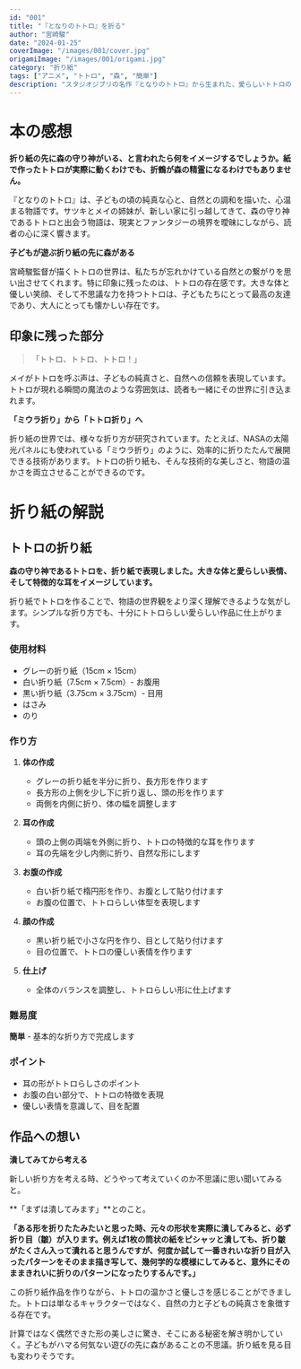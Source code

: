```yaml
---
id: "001"
title: "『となりのトトロ』を折る"
author: "宮崎駿"
date: "2024-01-25"
coverImage: "/images/001/cover.jpg"
origamiImage: "/images/001/origami.jpg"
category: "折り紙"
tags: ["アニメ", "トトロ", "森", "簡単"]
description: "スタジオジブリの名作『となりのトトロ』から生まれた、愛らしいトトロの折り紙作品。森の守り神の温かさを表現しました。"
---
```


# 本の感想

**折り紙の先に森の守り神がいる、と言われたら何をイメージするでしょうか。紙で作ったトトロが実際に動くわけでも、折鶴が森の精霊になるわけでもありません。**

『となりのトトロ』は、子どもの頃の純真な心と、自然との調和を描いた、心温まる物語です。サツキとメイの姉妹が、新しい家に引っ越してきて、森の守り神であるトトロと出会う物語は、現実とファンタジーの境界を曖昧にしながら、読者の心に深く響きます。

**子どもが遊ぶ折り紙の先に森がある**

宮崎駿監督が描くトトロの世界は、私たちが忘れかけている自然との繋がりを思い出させてくれます。特に印象に残ったのは、トトロの存在感です。大きな体と優しい笑顔、そして不思議な力を持つトトロは、子どもたちにとって最高の友達であり、大人にとっても懐かしい存在です。

## 印象に残った部分

> 「トトロ、トトロ、トトロ！」

メイがトトロを呼ぶ声は、子どもの純真さと、自然への信頼を表現しています。トトロが現れる瞬間の魔法のような雰囲気は、読者も一緒にその世界に引き込まれます。

**「ミウラ折り」から「トトロ折り」へ**

折り紙の世界では、様々な折り方が研究されています。たとえば、NASAの太陽光パネルにも使われている「ミウラ折り」のように、効率的に折りたたんで展開できる技術があります。トトロの折り紙も、そんな技術的な美しさと、物語の温かさを両立させることができるのです。

# 折り紙の解説

## トトロの折り紙

**森の守り神であるトトロを、折り紙で表現しました。大きな体と愛らしい表情、そして特徴的な耳をイメージしています。**

折り紙でトトロを作ることで、物語の世界観をより深く理解できるような気がします。シンプルな折り方でも、十分にトトロらしい愛らしい作品に仕上がります。

### 使用材料
- グレーの折り紙（15cm × 15cm）
- 白い折り紙（7.5cm × 7.5cm）- お腹用
- 黒い折り紙（3.75cm × 3.75cm）- 目用
- はさみ
- のり

### 作り方

1. **体の作成**
   - グレーの折り紙を半分に折り、長方形を作ります
   - 長方形の上側を少し下に折り返し、頭の形を作ります
   - 両側を内側に折り、体の幅を調整します

2. **耳の作成**
   - 頭の上側の両端を外側に折り、トトロの特徴的な耳を作ります
   - 耳の先端を少し内側に折り、自然な形にします

3. **お腹の作成**
   - 白い折り紙で楕円形を作り、お腹として貼り付けます
   - お腹の位置で、トトロらしい体型を表現します

4. **顔の作成**
   - 黒い折り紙で小さな円を作り、目として貼り付けます
   - 目の位置で、トトロの優しい表情を作ります

5. **仕上げ**
   - 全体のバランスを調整し、トトロらしい形に仕上げます

### 難易度
**簡単** - 基本的な折り方で完成します

### ポイント
- 耳の形がトトロらしさのポイント
- お腹の白い部分で、トトロの特徴を表現
- 優しい表情を意識して、目を配置

## 作品への想い

**潰してみてから考える**

新しい折り方を考える時、どうやって考えていくのか不思議に思い聞いてみると。

**「まずは潰してみます」**とのこと。

**「ある形を折りたたみたいと思った時、元々の形状を実際に潰してみると、必ず折り目（皺）が入ります。例えば1枚の筒状の紙をピシャッと潰しても、折り皺がたくさん入って潰れると思うんですが、何度か試して一番きれいな折り目が入ったパターンをそのまま描き写して、幾何学的な模様にしてみると、意外にそのままきれいに折りのパターンになったりするんです。」**

この折り紙作品を作りながら、トトロの温かさと優しさを感じることができました。トトロは単なるキャラクターではなく、自然の力と子どもの純真さを象徴する存在です。

計算ではなく偶然できた形の美しさに驚き、そこにある秘密を解き明かしていく。子どもがハマる何気ない遊びの先に森があることの不思議。折り紙を見る目も変わりそうです。
